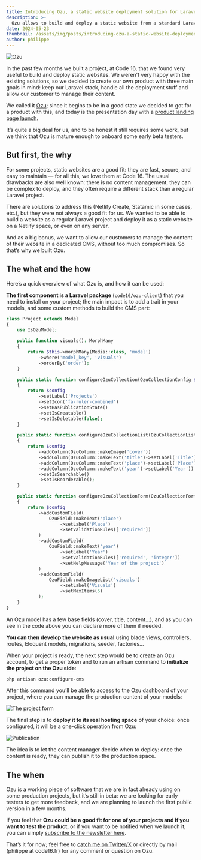 ```yaml
---
title: Introducing Ozu, a static website deployment solution for Laravel projects.
description: >-
  Ozu allows to build and deploy a static website from a standard Laravel codebase, providing the CMS section and more.
date: 2024-05-23
thumbnail: /assets/img/posts/introducing-ozu-a-static-website-deployment-solution-for-laravel-projects/thumbnail.jpg
author: philippe
---
```


![Ozu](/assets/img/posts/introducing-ozu-a-static-website-deployment-solution-for-laravel-projects/ozu.jpg)

In the past few months we built a project, at Code 16, that we found very useful to build and deploy static websites. We weren't very happy with the existing solutions, so we decided to create our own product with three main goals in mind: keep our Laravel stack, handle all the deployment stuff and allow our customer to manage their content. 

We called it [Ozu](https://ozu.code16.fr); since it begins to be in a good state we decided to got for a product with this, and today is the presentation day with a [product landing page launch](https://ozu.code16.fr).

It’s quite a big deal for us, and to be honest it still requires some work, but we think that Ozu is mature enough to onboard some early beta testers.

## But first, the why

For some projects, static websites are a good fit: they are fast, secure, and easy to maintain — for all this, we love them at Code 16. The usual drawbacks are also well known: there is no content management, they can be complex to deploy, and they often require a different stack than a regular Laravel project. 

There are solutions to address this (Netlify Create, Statamic in some cases, etc.), but they were not always a good fit for us. We wanted to be able to build a website as a regular Laravel project and deploy it as a static website on a Netlify space, or even on any server.

And as a big bonus, we want to allow our customers to manage the content of their website in a dedicated CMS, without too much compromises. So that’s why we built Ozu.

## The what and the how

Here’s a quick overview of what Ozu is, and how it can be used:

**The first component is a Laravel package** (`code16/ozu-client`) that you need to install on your project; the main impact is to add a trait in your models, and some custom methods to build the CMS part:

```php
class Project extends Model
{
    use IsOzuModel;

    public function visuals(): MorphMany
    {
        return $this->morphMany(Media::class, 'model')
            ->where('model_key', 'visuals')
            ->orderBy('order');
    }

    public static function configureOzuCollection(OzuCollectionConfig $config): OzuCollectionConfig
    {
        return $config
            ->setLabel('Projects')
            ->setIcon('fa-ruler-combined')
            ->setHasPublicationState()
            ->setIsCreatable()
            ->setIsDeletable(false);
    }

    public static function configureOzuCollectionList(OzuCollectionListConfig $config): OzuCollectionListConfig
    {
        return $config
            ->addColumn(OzuColumn::makeImage('cover'))
            ->addColumn(OzuColumn::makeText('title')->setLabel('Title'))
            ->addColumn(OzuColumn::makeText('place')->setLabel('Place'))
            ->addColumn(OzuColumn::makeText('year')->setLabel('Year'))
            ->setIsSearchable()
            ->setIsReorderable();
    }

    public static function configureOzuCollectionForm(OzuCollectionFormConfig $config): OzuCollectionFormConfig
    {
        return $config
            ->addCustomField(
                OzuField::makeText('place')
                    ->setLabel('Place')
                    ->setValidationRules(['required'])
            )
            ->addCustomField(
                OzuField::makeText('year')
                    ->setLabel('Year')
                    ->setValidationRules(['required', 'integer'])
                    ->setHelpMessage('Year of the project')
            )
            ->addCustomField(
                OzuField::makeImageList('visuals')
                    ->setLabel('Visuals')
                    ->setMaxItems(5)
            );
    }
}
```

An Ozu model has a few base fields (cover, title, content...), and as you can see in the code above you can declare more of them if needed.

**You can then develop the website as usual** using blade views, controllers, routes, Eloquent models, migrations, seeder, factories...

When your project is ready, the next step would be to create an Ozu account, to get a proper token and to run an artisan command to **initialize the project on the Ozu side**:

```bash
php artisan ozu:configure-cms
```

After this command you’ll be able to access to the Ozu dashboard of your project, where you can manage the production content of your models:

![The project form](/assets/img/posts/introducing-ozu-a-static-website-deployment-solution-for-laravel-projects/sharp.jpg)

The final step is to **deploy it to its real hosting space** of your choice: once configured, it will be a one-click operation from Ozu:

![Publication](/assets/img/posts/introducing-ozu-a-static-website-deployment-solution-for-laravel-projects/deploy.jpg)

The idea is to let the content manager decide when to deploy: once the content is ready, they can publish it to the production space.

## The when

Ozu is a working piece of software that we are in fact already using on some production projects, but it’s still in beta: we are looking for early testers to get more feedback, and we are planning to launch the first public version in a few months.

If you feel that **Ozu could be a good fit for one of your projects and if you want to test the product**, or if you want to be notified when we launch it, you can simply [subscribe to the newsletter here](https://ozu.code16.fr/#join).

That’s it for now; feel free to [catch me on Twitter/X](https://x.com/dvlpp) or directly by mail (philippe at code16.fr) for any comment or question on Ozu.
